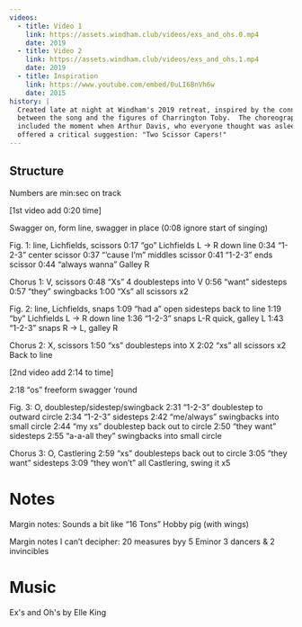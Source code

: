 ```yaml
---
videos:
  - title: Video 1
    link: https://assets.windham.club/videos/exs_and_ohs.0.mp4
    date: 2019
  - title: Video 2
    link: https://assets.windham.club/videos/exs_and_ohs.1.mp4
    date: 2019
  - title: Inspiration
    link: https://www.youtube.com/embed/0uLI6BnVh6w
    date: 2015
history: |
  Created late at night at Windham's 2019 retreat, inspired by the connection
  between the song and the figures of Charrington Toby.  The choreography
  included the moment when Arthur Davis, who everyone thought was asleep,
  offered a critical suggestion: "Two Scissor Capers!"
---
```


## Structure

Numbers are min:sec on track

[1st video add 0:20 time]

Swagger on, form line, swagger in place
(0:08 ignore start of singing)

Fig. 1: line, Lichfields, scissors
0:17 “go” Lichfields L -> R down line
0:34 “1-2-3” center scissor
0:37 “’cause I’m” middles scissor
0:41 “1-2-3” ends scissor
0:44 “always wanna” Galley R

Chorus 1: V, scissors
0:48 “Xs” 4 doublesteps into V
0:56 “want” sidesteps
0:57 “they” swingbacks
1:00 “Xs” all scissors x2

Fig. 2: line, Lichfields, snaps
1:09 “had a” open sidesteps back to line
1:19 “by” Lichfields L -> R down line
1:36 “1-2-3” snaps L-R quick, galley L
1:43 “1-2-3” snaps R -> L, galley R

Chorus 2: X, scissors
1:50 “xs” doublesteps into X
2:02 “xs” all scissors x2
Back to line

[2nd video add 2:14 to time]

2:18 “os” freeform swagger ‘round

Fig. 3: O, doublestep/sidestep/swingback
2:31 “1-2-3” doublestep to outward circle
2:34 “1-2-3” sidesteps
2:42 “me/always” swingbacks into small circle
2:44 “my xs” doublestep back out to circle
2:50 “they want” sidesteps
2:55 “a-a-all they” swingbacks into small circle

Chorus 3: O, Castlering
2:59 “xs” doublesteps back out to circle
3:05 “they want” sidesteps
3:09 “they won’t” all Castlering, swing it x5

# Notes

Margin notes:
Sounds a bit like “16 Tons”
Hobby pig (with wings)

Margin notes I can’t decipher:
20 measures byy 5
Eminor
3 dancers & 2 invincibles

# Music

Ex's and Oh's by Elle King
